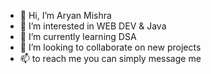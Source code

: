 - 👋 Hi, I’m Aryan Mishra
- 👀 I’m interested in WEB DEV & Java
- 🌱 I’m currently learning DSA
- 💞️ I’m looking to collaborate on new projects
- 📫 to reach me you can simply message me 

<!---
24aryan/24aryan is a ✨ special ✨ repository because its `README.md` (this file) appears on your GitHub profile.
You can click the Preview link to take a look at your changes.
--->
